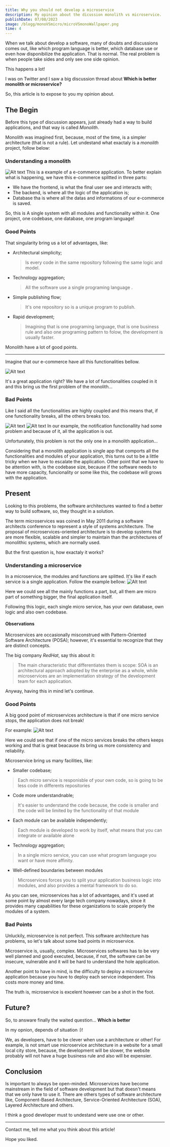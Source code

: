```yaml
---
title: Why you should not develop a microservice
description: My opinion about the dicussion monolith vs microservice.
publishDate: 07/08/2023
image: /blogg/monoVSmicro/microVSmonoWallpaper.png
time: 4 
---
```


When we talk about develop a software, many of doubts and discussions comes out, like which program language is better, which database use or even how disponibilize the application. That is normal.
The real problem is when people take sides and only see one side opinion.   

This happens a lot! 

I was on Twitter and I saw a big discussion thread about **Which is better monolith or microservice?**

So, this article is to expose to you my opinion about. 

## The Begin
Before this type of discussion appears, just already had a way to build applications, and that way is called *Monolith*.

Monolith was imagined first, because, most of the time, is a simpler architecture (that is not a rule). Let undestand what exactaly is a *monolith* project, follow below:

### Understanding a monolith

![Alt text](/blogg/monoVSmicro/e-commerce_monolito1.png)
This is a example of a e-commerce application. To better explain what is happening, we have this e-commerce splitted in three parts:  
- We have the frontend, is what the final user see and interacts with;
- The backend, is where all the logic of the application is;
- Database tha is where all the datas and informations of our e-commerce is saved.

So, this is A single system with all modules and functionality within it. One project, one codebase, one database, one program language!

### Good Points

That singularity bring us a lot of advantages, like:
- Architectural simplicity;
    >Is every code in the same repository following the same logic and model.
- Technology aggregation;
    >All the software use a single programing language .
- Simple publishing flow;
    >It's one repository so is a unique program to publish.
- Rapid development;
    >Imagining that is one programing language, that is one business rule and also one programing pattern to folow, the development is usually faster.

Monolith have a lot of good points. 

---

Imagine that our e-commerce have all this functionalities bellow.

![Alt text](/blogg/monoVSmicro/e-commerce_monolito2.png)

It's a great application right? We have a lot of functionalities coupled in it and this bring us the first problem of the monolith...

### Bad Points

Like I said all the functionalities are highly coupled and this means that, if one functionality breaks, all the others breaks too. 

![Alt text](/blogg/monoVSmicro/e-commerce_monolito3.png)
![Alt text](/blogg/monoVSmicro/e-commerce_monolito4.png)
In our example, the notification functionallity had some problem and because of it, all the application is out.

Unfortunately, this problem is not the only one in a monolith application...

Considering that a monolith application is single app that comports all the functionalities and modules of your application, this turns out to be a little tricky when we have to escalate the application. Other point that we have to be attention with, is the codebase size, because if the software needs to have more capacity, funcionality or some like this, the codebase will grows with the application.   

## Present
Looking to this problems, the software architectures wanted to find a better way to build software, so, they thought in a solution.

The term microservices was coined in May 2011 during a software architects conference to represent a style of systems architecture. The proposal of microservices-oriented architecture is to develop systems that are more flexible, scalable and simpler to maintain than the architectures of monolithic systems, which are normally used.

But the first question is, how exactaly it works?

### Understanding a microservice
In a microservice, the modules and functions are splitted. It's like if each service is a single application. Follow the example bellow:
![Alt text](/blogg/monoVSmicro/e-commerce_microservice1.png)

Here we could see all the mainly functions a part, but, all them are micro part of something bigger, the final application itself.

Following this logic, each single micro service, has your own database, own logic and also own codebase.

#### Observations
Microservices are occasionally misconstrued with Pattern-Oriented Software Architecture (POSA); however, it's essential to recognize that they are distinct concepts.

The big company *RedHat*, say this about it:
> The main characteristic that differentiates them is scope: SOA is an architectural approach adopted by the enterprise as a whole, while microservices are an implementation strategy of the development team for each application.

Anyway, having this in mind let's continue.

### Good Points
A big good point of microservices architecture is that if one micro service stops, the application does not break!

For example:
![Alt text](/blogg/monoVSmicro/e-commerce_microservice2.png)

Here we could see that if one of the micro services breaks the others keeps working and that is great beacause its bring us more consistency and reliability.

Microservice bring us many facilities, like:
- Smaller codebase;
>Each micro service is responisble of your own code, so is going to be less code in differents repositories
- Code more understandnable;
>It's easier to understand the code because, the code is smaller and the code will be limited by the functionality of that module 
- Each module can be available independently;
>Each module is developed to work by itself, what means that you can integrate or available alone
- Technology aggregation;
>In a single micro service, you can use what program language you want or have more affinity.
- Well-defined boundaries between modules
>Microservices forces you to split your application business logic into modules, and also provides a mental framework to do so.

As you can see, microservices has a lot of advantages, and it's used at some point by almost every large tech company nowadays, since it provides many capabilities for these organizations to scale 
properly the modules of a system.

### Bad Points
Unluckily, microservice is not perfect. This software architecture has problems, so let's talk about some bad points in microservice.

Microservice is, usually, complex. Microservices softwares has to be very well planned and good executed, because, if not, the software can be insecure, vulnerable and it will be hard to understand 
the hole application.

Another point to have in mind, is the difficulty to deploy a microservice application because you have to deploy each service independent. This costs more money and time.

The truth is, microservice is excelent however can be a shot in the foot.

## Future?
So, to answare finally the waited question... **Which is better**

In my opnion, depends of situation :)!

We, as developers, have to be clever when use a architecture or other! For example, is not smart use microservice architecture in a website for a small local city store, because, the development
will be slower, the website probably will not have a huge business rule and also will be expensier.

## Conclusion
Is important to always be open-minded. Microservices have become mainstream in the field of software development but that doesn't means that we only have to use it. There are others types of software architecture like, Component-Based Architecture, Service-Oriented Architecture (SOA), Layered Architecture and others.

I think a good developer must to undestand were use one or other.

---

Contact me, tell me what you think about this article!

Hope you liked.
